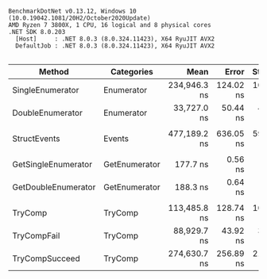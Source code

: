 ```

BenchmarkDotNet v0.13.12, Windows 10 (10.0.19042.1081/20H2/October2020Update)
AMD Ryzen 7 3800X, 1 CPU, 16 logical and 8 physical cores
.NET SDK 8.0.203
  [Host]     : .NET 8.0.3 (8.0.324.11423), X64 RyuJIT AVX2
  DefaultJob : .NET 8.0.3 (8.0.324.11423), X64 RyuJIT AVX2


```
| Method              | Categories    | Mean         | Error     | StdDev    | Ratio | RatioSD |
|-------------------- |-------------- |-------------:|----------:|----------:|------:|--------:|
| SingleEnumerator    | Enumerator    | 234,946.3 ns | 124.02 ns | 109.94 ns |     ? |       ? |
| DoubleEnumerator    | Enumerator    |  33,727.0 ns |  50.44 ns |  47.18 ns |     ? |       ? |
|                     |               |              |           |           |       |         |
| StructEvents        | Events        | 477,189.2 ns | 636.05 ns | 594.96 ns |  1.00 |    0.00 |
|                     |               |              |           |           |       |         |
| GetSingleEnumerator | GetEnumerator |     177.7 ns |   0.56 ns |   0.52 ns |  1.00 |    0.00 |
| GetDoubleEnumerator | GetEnumerator |     188.3 ns |   0.64 ns |   0.60 ns |  1.06 |    0.00 |
|                     |               |              |           |           |       |         |
| TryComp             | TryComp       | 113,485.8 ns | 128.74 ns | 107.50 ns |  1.00 |    0.00 |
| TryCompFail         | TryComp       |  88,929.7 ns |  43.92 ns |  38.93 ns |  0.78 |    0.00 |
| TryCompSucceed      | TryComp       | 274,630.7 ns | 256.89 ns | 214.51 ns |  2.42 |    0.00 |

